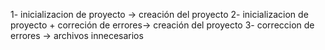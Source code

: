 1- inicializacion de proyecto -> creación del proyecto
2- inicializacion de proyecto + correción de errores-> creación del proyecto
3- correccion de errores -> archivos innecesarios


